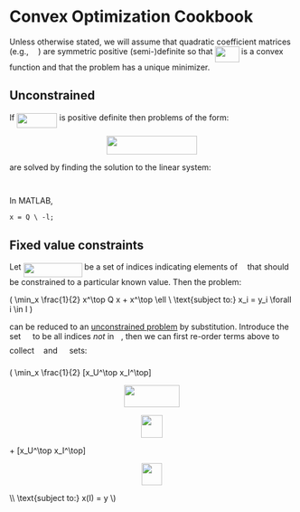 # Convex Optimization Cookbook

Unless otherwise stated, we will assume that quadratic coefficient matrices
(e.g., <img src="/tex/1afcdb0f704394b16fe85fb40c45ca7a.svg?invert_in_darkmode&sanitize=true" align=middle width=12.99542474999999pt height=22.465723500000017pt/>) are symmetric positive (semi-)definite so that <img src="/tex/664cf1886128c5fc05c2213e395b3fb1.svg?invert_in_darkmode&sanitize=true" align=middle width=42.88131539999999pt height=27.91243950000002pt/> is a convex function
and that the problem has a unique minimizer.

## Unconstrained 

If <img src="/tex/46d925a52666f83a6cc30a3149bb09df.svg?invert_in_darkmode&sanitize=true" align=middle width=71.48480955pt height=26.17730939999998pt/> is positive definite then problems of the
form:

<p align="center"><img src="/tex/639507964724df427a0c7065e434056e.svg?invert_in_darkmode&sanitize=true" align=middle width=159.8191749pt height=32.990165999999995pt/></p>

are solved by finding the solution to the linear system:

<p align="center"><img src="/tex/791250a6dba531bc0fe98455637871be.svg?invert_in_darkmode&sanitize=true" align=middle width=63.942844349999994pt height=14.611878599999999pt/></p>

In MATLAB,

```
x = Q \ -l;
```


## Fixed value constraints

Let <img src="/tex/141fcfd320311fee79e05b4f5743a9c4.svg?invert_in_darkmode&sanitize=true" align=middle width=104.01990224999997pt height=24.65753399999998pt/> be a set of indices indicating elements of <img src="/tex/332cc365a4987aacce0ead01b8bdcc0b.svg?invert_in_darkmode&sanitize=true" align=middle width=9.39498779999999pt height=14.15524440000002pt/> that
should be constrained to a particular known value. Then the problem:

\( \min_x \frac{1}{2} x^\top Q x + x^\top \ell \\
\text{subject to:} x_i = y_i \forall i \in I
\)

can be reduced to an [unconstrained problem](#unconstrained) by substitution.
Introduce the set <img src="/tex/6bac6ec50c01592407695ef84f457232.svg?invert_in_darkmode&sanitize=true" align=middle width=13.01596064999999pt height=22.465723500000017pt/> to be all indices _not_ in <img src="/tex/21fd4e8eecd6bdf1a4d3d6bd1fb8d733.svg?invert_in_darkmode&sanitize=true" align=middle width=8.515988249999989pt height=22.465723500000017pt/>, then we can first re-order
terms above to collect <img src="/tex/21fd4e8eecd6bdf1a4d3d6bd1fb8d733.svg?invert_in_darkmode&sanitize=true" align=middle width=8.515988249999989pt height=22.465723500000017pt/> and <img src="/tex/6bac6ec50c01592407695ef84f457232.svg?invert_in_darkmode&sanitize=true" align=middle width=13.01596064999999pt height=22.465723500000017pt/> sets:

\( \min_x \frac{1}{2} [x_U^\top x_I^\top] 
<p align="center"><img src="/tex/ff57be1f3c83d35e3ad53f2666194bfc.svg?invert_in_darkmode&sanitize=true" align=middle width=98.71151234999999pt height=39.452455349999994pt/></p>
<p align="center"><img src="/tex/36cf3ae6e6de8c8d23a2b8a504f49587.svg?invert_in_darkmode&sanitize=true" align=middle width=37.757382299999996pt height=39.452455349999994pt/></p>
+
[x_U^\top x_I^\top] 
<p align="center"><img src="/tex/68fbafb72e0955d967a2af48944034f7.svg?invert_in_darkmode&sanitize=true" align=middle width=35.2117656pt height=39.452455349999994pt/></p>\\
\text{subject to:} x(I) = y
\)

